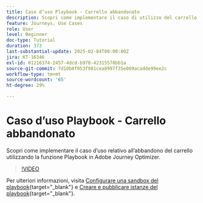 ```yaml
---
title: Caso d’uso Playbook - Carrello abbandonato
description: Scopri come implementare il caso di utilizzo del carrello abbandonato utilizzando la funzione Playbook in Adobe Journey Optimizer (AJO).
feature: Journeys, Use Cases
role: User
level: Beginner
doc-type: Tutorial
duration: 373
last-substantial-update: 2025-02-04T00:00:00Z
jira: KT-16346
exl-id: 01216374-2457-4dcd-b970-42315578bb1a
source-git-commit: 7d10b8f053f981cea8997f35e069acadde99ee2c
workflow-type: tm+mt
source-wordcount: '65'
ht-degree: 29%

---
```


# Caso d’uso Playbook - Carrello abbandonato

Scopri come implementare il caso d’uso relativo all’abbandono del carrello utilizzando la funzione Playbook in Adobe Journey Optimizer.

>[!VIDEO](https://video.tv.adobe.com/v/3443964/?learn=on&enablevpops)

Per ulteriori informazioni, visita [Configurare una sandbox del playbook](https://experienceleague.adobe.com/en/docs/platform-learn/tutorials/use-case-playbooks/configure-a-playbook-sandbox){target="_blank"} e [Creare e pubblicare istanze del playbook](https://experienceleague.adobe.com/it/docs/platform-learn/tutorials/use-case-playbooks/create-and-publish-a-playbook-instance){target="_blank"}.

